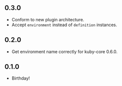 ## 0.3.0
* Conform to new plugin architecture.
* Accept `environment` instead of `definition` instances.

## 0.2.0
* Get environment name correctly for kuby-core 0.6.0.

## 0.1.0
* Birthday!
